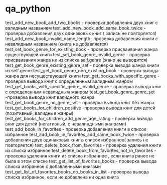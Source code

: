 # qa_python
test_add_new_book_add_two_books - проверка добавления двух книг с валидным названием
test_add_new_book_add_same_book_twice - проверка добавления двух одинаковых книг ( запись не повторяется)
test_add_new_book_invalid_name_length- проверка добавления книги с невалидным названием (книга не добавляется)
test_set_book_genre_for_existing_book - проверка присваивания жанра существующей книги
test_set_book_genre_invalid_genre - проверка присваивания жанра не из списка self.genre (жанр не выводится)
test_get_book_genre_existing_genre_set - проверка вывода жанра книги из self.genre
test_get_book_genre_non_existing_book - проверка вывода жанра для несуществующей книги
test_get_books_with_specific_genre - проверка вывода книг с определенным валидным жанром
test_get_books_with_specific_genre_invalid_genre - проверка вывода книг с определенным невалидным жанром
test_get_book_genre_genre_set -проверка вывода книг валидного жанра
test_get_book_genre_no_genre_set - проверка вывода книг без жанра
test_get_books_for_children_positive -проверка вывода книг для детей (позитивный, валидные жанры)
test_get_books_for_children_add_genre_age_rating - проверка вывода вниг для детей (негативный, с невалиндными жанрами)
test_add_book_in_favorites - проверка добавления книги в список избранное
test_add_book_in_favorites_add_same_book_twice - проверка добавления двух одинаковых книг в список избранное( запись не повторяется)
test_delete_book_from_favorites - проверка удаления книги из списка избранное
test_delete_book_from_favorites_not_in_favorites - проверка удаления книги из списка избранное , если книга ранее не была в этом списке
test_get_list_of_favorites_books - проверка вывода списка избранное с добавленными книгами
test_get_list_of_favorites_books_no_books_in_list - проверка вывода списка избранное, если не добавлена ни одна книга

